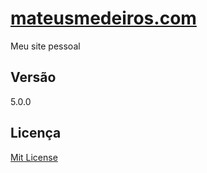 # [mateusmedeiros.com](http://mateusmedeiros.com/)
Meu site pessoal

## Versão
5.0.0

## Licença
[Mit License](https://github.com/mateussmedeiros/mateussmedeiros.github.io/blob/master/LICENSE)
